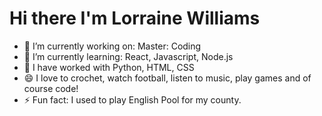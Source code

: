 <h1> Hi there I'm Lorraine Williams</h1>




- 🔭 I’m currently working on: Master: Coding
- 🌱 I’m currently learning: React, Javascript, Node.js
- 👯 I have worked with Python, HTML, CSS
- 😄 I love to crochet, watch football, listen to music, play games and of course code!
- ⚡ Fun fact: I used to play English Pool for my county.

